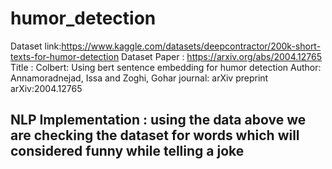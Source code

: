 # humor_detection

Dataset link:https://www.kaggle.com/datasets/deepcontractor/200k-short-texts-for-humor-detection
Dataset Paper : https://arxiv.org/abs/2004.12765
Title : Colbert: Using bert sentence embedding for humor detection
Author: Annamoradnejad, Issa and Zoghi, Gohar
journal: arXiv preprint arXiv:2004.12765

## NLP Implementation : using the data above we are checking the dataset for words which will considered funny while telling a joke
